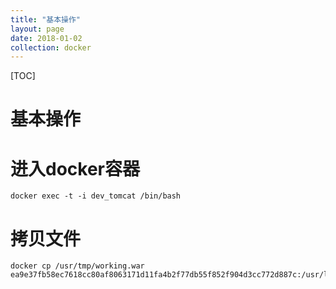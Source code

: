 ```yaml
---
title: "基本操作"
layout: page
date: 2018-01-02
collection: docker
---
```

[TOC]

# 基本操作

# 进入docker容器
```
docker exec -t -i dev_tomcat /bin/bash
```

# 拷贝文件

```
docker cp /usr/tmp/working.war ea9e37fb58ec7618cc80af8063171d11fa4b2f77db55f852f904d3cc772d887c:/usr/local/tomcat/webapps
```
